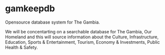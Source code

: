 # gamkeepdb
Opensource database system for The Gambia.

We will be concentarting on a searchable database for The Gambia, Our Homeland and this will source information about the Culture, Infrastructure, Education, Sports & Entertainment, Tourism, Economy & Investments, Public Health & Safety.
